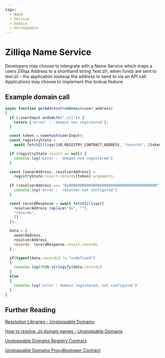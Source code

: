 ```yaml
---
tags:
  - Name
  - Service
  - Domain
  - Unstoppable
---
```


# Zilliqa Name Service

Developers may choose to intergrate with a Name Service which maps a users Zilliqa Address to a shorthand string 'test.zil', when funds are sent to test.zil - the application looksup the address to send to via an API call. Applications may choose to implement this lookup feature.

## Example domain call

```js
async function getAddressFromDomain(user_address)
{
  if (!userInput.endsWith(".zil")) {
    return {'error' : 'domain not registered'};
  }

  const token = namehash(userInput);
  const registryState =
    await fetchZilliqa([UD_REGISTRY_CONTRACT_ADDRESS, "records", [token]]);

  if (registryState.result == null) {
    console.log('error :  domain not registered')
  }

  const [ownerAddress, resolverAddress] = 
    registryState.result.records[token].arguments;
  
  if (resolverAddress === "0x0000000000000000000000000000000000000000") {
    console.log('error :  resolver not configured')
  }

  const recordResponse = await fetchZilliqa([
    resolverAddress.replace("0x", ""),
    "records",
    []
  ]);

  data = {
    ownerAddress,
    resolverAddress,
    records: recordResponse.result.records
  };

  if(typeof(data.records) != "undefined")
  {
    console.log(JSON.stringify(data.records)
  }
  else
  {
    console.log('error : domain registered, not configured')
  }
}
```

## Further Reading

[Resolution Libraries - Unstoppable Domains](https://docs.unstoppabledomains.com/send-and-receive-crypto-payments/resolution-libraries)

[How to resolve .zil domain names - Unstoppable Domains](https://medium.com/unstoppabledomains/how-to-resolve-zil-domain-names-f43da8fe37a9)

[Unstoppable Domains Registry Contract](https://viewblock.io/zilliqa/address/zil1jcgu2wlx6xejqk9jw3aaankw6lsjzeunx2j0jz?tab=state)

[Unstoppable Domains ProxyBestower Contract](https://viewblock.io/zilliqa/address/zil15yw7wej02h6mm7z5f2dvwytfr5qn0z6vlwqug6?tab=state)